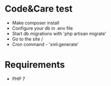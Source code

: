 # Code&Care test
- Make composer install
- Configure your db in .env file
- Start db migrations with 'php artisan migrate'
- Go to the site /
- Cron command - 'xml:generate'

# Requirements
- PHP 7